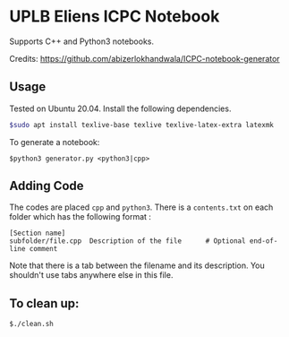 # UPLB Eliens ICPC Notebook
Supports C++ and Python3 notebooks.

Credits: https://github.com/abizerlokhandwala/ICPC-notebook-generator

## Usage
Tested on Ubuntu 20.04. Install the following dependencies.
```bash
$sudo apt install texlive-base texlive texlive-latex-extra latexmk
```

To generate a notebook:

```
$python3 generator.py <python3|cpp>
```

## Adding Code
The codes are placed `cpp` and `python3`. There is a `contents.txt` on each folder which has the following format :
```
[Section name]
subfolder/file.cpp  Description of the file      # Optional end-of-line comment
```
Note that there is a tab between the filename and its description. You shouldn't use tabs anywhere else in this file.


## To clean up:
```
$./clean.sh
```
